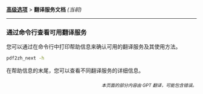 [**高级选项**](./introduction.md) > **翻译服务文档** _(当前)_

---

### 通过命令行查看可用翻译服务

您可以通过在命令行中打印帮助信息来确认可用的翻译服务及其使用方法。

```bash
pdf2zh_next -h
```

在帮助信息的末尾，您可以查看不同翻译服务的详细信息。

<div align="right"> 
<h6><small>本页面的部分内容由 GPT 翻译，可能包含错误。</small></h6>